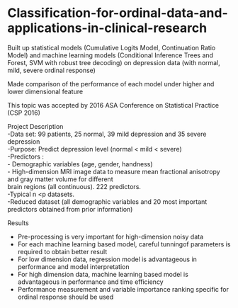 # Classification-for-ordinal-data-and-applications-in-clinical-research

Built up statistical models (Cumulative Logits Model, Continuation Ratio Model) and machine learning models 
(Conditional Inference Trees and Forest, SVM with robust tree decoding) on depression data (with normal, mild, 
severe ordinal response)

Made comparison of the performance of each model under higher and lower dimensional feature

This topic was accepted by 2016 ASA Conference on Statistical Practice (CSP 2016)


Project Description <br />
  -Data set: 99 patients, 25 normal, 39 mild depression and 35 severe depression <br />
  -Purpose: Predict depression level (normal < mild < severe) <br />
  -Predictors : <br />
      - Demographic variables (age, gender, handness) <br />
      - High-dimension MRI image data to measure mean fractional anisotropy and gray matter volume for different  <br />
        brain regions (all continuous). 222 predictors. <br />
  -Typical n <p datasets. <br />
  -Reduced dataset (all demographic variables and 20 most important predictors obtained from prior information) <br />
  
  
Results <br />
  - Pre-processing is very important for high-dimension noisy data <br />
  - For each machine learning based model, careful tunningof parameters is required to obtain better result <br />
  - For low dimension data, regression model is advantageous in performance and model interpretation <br />
  - For high dimension data, machine learning based model is advantageous in performance and time efficiency <br />
  - Performance measurement and variable importance ranking specific for ordinal response should be used <br />
